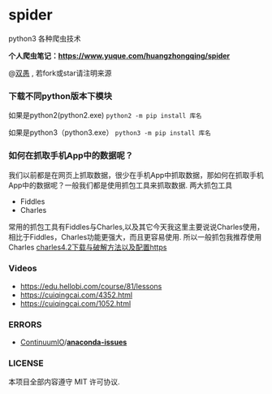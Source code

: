 # spider

python3 各种爬虫技术

**个人爬虫笔记：https://www.yuque.com/huangzhongqing/spider**


@[双愚](https://github.com/HuangCongQing/Spider) , 若fork或star请注明来源

### 下载不同python版本下模块

如果是python2(python2.exe)
`python2 -m pip install 库名`

如果是python3（python3.exe）
`python3 -m pip install 库名`

### 如何在抓取手机App中的数据呢？

我们以前都是在网页上抓取数据，很少在手机App中抓取数据，那如何在抓取手机App中的数据呢？一般我们都是使用抓包工具来抓取数据.
两大抓包工具

* Fiddles
* Charles

常用的抓包工具有Fiddles与Charles,以及其它今天我这里主要说说Charles使用，相比于Fiddles，Charles功能更强大，而且更容易使用. 所以一般抓包我推荐使用Charles
[charles4.2下载与破解方法以及配置https](https://www.cnblogs.com/rrl92/p/7928770.html)

### Videos

* https://edu.hellobi.com/course/81/lessons
* https://cuiqingcai.com/4352.html
* https://cuiqingcai.com/1052.html

### ERRORS

* [ContinuumIO](https://github.com/ContinuumIO)/**[anaconda-issues](https://github.com/ContinuumIO/anaconda-issues)**

### LICENSE

本项目全部内容遵守 MIT 许可协议.
